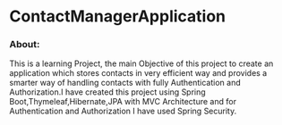 <h1>ContactManagerApplication</h1>
<h3>About:</h3>
This is a learning Project, the main Objective of this project to create an application which stores contacts in very efficient way and provides a smarter way of handling contacts with fully Authentication and Authorization.I have created this project using Spring Boot,Thymeleaf,Hibernate,JPA with MVC Architecture and for Authentication and Authorization I have used Spring Security.
